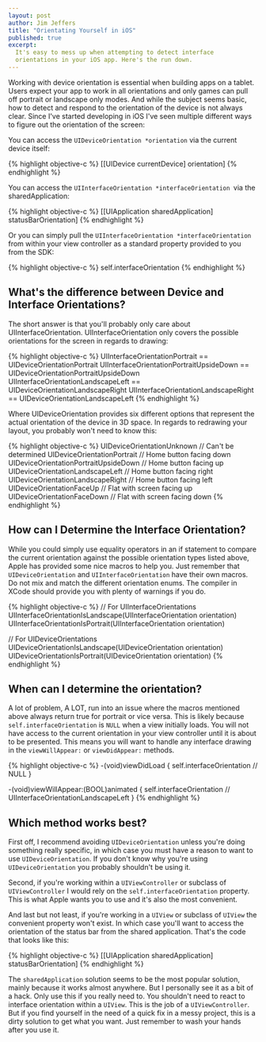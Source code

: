 ```yaml
---
layout: post
author: Jim Jeffers
title: "Orientating Yourself in iOS"
published: true
excerpt:
  It's easy to mess up when attempting to detect interface
  orientations in your iOS app. Here's the run down.
---
```


Working with device orientation is essential when building apps on a tablet. Users expect your app to work in all orientations and only games can pull off portrait or landscape only modes. And while the subject seems basic, how to detect and respond to the orientation of the device is not always clear. Since I've started developing in iOS I've seen multiple different ways to figure out the orientation of the screen:

You can access the `UIDeviceOrientation *orientation` via the current device itself:

{% highlight objective-c %}
[[UIDevice currentDevice] orientation]
{% endhighlight %}

You can access the `UIInterfaceOrientation *interfaceOrientation `via the sharedApplication:

{% highlight objective-c %}
[[UIApplication sharedApplication] statusBarOrientation]
{% endhighlight %}

Or you can simply pull the `UIInterfaceOrientation *interfaceOrientation` from within your view controller as a standard property provided to you from the SDK:

{% highlight objective-c %}
self.interfaceOrientation
{% endhighlight %}

## What's the difference between Device and Interface Orientations?

The short answer is that you'll probably only care about  UIInterfaceOrientation. UIInterfaceOrientation only covers the possible orientations for the screen in regards to drawing:

{% highlight objective-c %}
UIInterfaceOrientationPortrait == UIDeviceOrientationPortrait
UIInterfaceOrientationPortraitUpsideDown == UIDeviceOrientationPortraitUpsideDown
UIInterfaceOrientationLandscapeLeft == UIDeviceOrientationLandscapeRight
UIInterfaceOrientationLandscapeRight == UIDeviceOrientationLandscapeLeft
{% endhighlight %}

Where UIDeviceOrientation provides six different options that represent the actual orientation of the device in 3D space. In regards to redrawing your layout, you probably won't need to know this:

{% highlight objective-c %}
UIDeviceOrientationUnknown                    // Can't be determined
UIDeviceOrientationPortrait                   // Home button facing down
UIDeviceOrientationPortraitUpsideDown         // Home button facing up
UIDeviceOrientationLandscapeLeft              // Home button facing right
UIDeviceOrientationLandscapeRight             // Home button facing left
UIDeviceOrientationFaceUp                     // Flat with screen facing up
UIDeviceOrientationFaceDown                   // Flat with screen facing down
{% endhighlight %}

## How can I Determine the Interface Orientation?

While you could simply use equality operators in an if statement to compare the current orientation against the possible orientation types listed above, Apple has provided some nice macros to help you. Just remember that `UIDeviceOrientation` and `UIInterfaceOrientation` have their own macros. Do not mix and match the different orientation enums. The compiler in XCode should provide you with plenty of warnings if you do.

{% highlight objective-c %}
// For UIInterfaceOrientations
UIInterfaceOrientationIsLandscape(UIInterfaceOrientation orientation)
UIInterfaceOrientationIsPortrait(UIInterfaceOrientation orientation)

// For UIDeviceOrientations
UIDeviceOrientationIsLandscape(UIDeviceOrientation orientation)
UIDeviceOrientationIsPortrait(UIDeviceOrientation orientation)
{% endhighlight %}

## When can I determine the orientation?

A lot of problem, A LOT, run into an issue where the macros mentioned above always return true for portrait or vice versa. This is likely because `self.interfaceOrientation` is `NULL` when a view initially loads. You will not have access to the current orientation in your view controller until it is about to be presented. This means you will want to handle any interface drawing in the `viewWillAppear:` or `viewDidAppear:` methods.

{% highlight objective-c %}
-(void)viewDidLoad {
  self.interfaceOrientation // NULL
}

-(void)viewWillAppear:(BOOL)animated {
  self.interfaceOrientation // UIInterfaceOrientationLandscapeLeft
}
{% endhighlight %}

## Which method works best?

First off, I recommend avoiding `UIDeviceOrientation` unless you're doing something really specific, in which case you must have a reason to want to use `UIDeviceOrientation`. If you don't know why you're using `UIDeviceOrientation` you probably shouldn't be using it.

Second, if you're working within a `UIViewController` or subclass of `UIViewController` I would rely on the `self.interfaceOrientation` property. This is what Apple wants you to use and it's also the most convenient.

And last but not least, if you're working in a `UIView` or subclass of `UIView` the convenient property won't exist. In which case you'll want to access the orientation of the status bar from the shared application. That's the code that looks like this:

{% highlight objective-c %}
[[UIApplication sharedApplication] statusBarOrientation]
{% endhighlight %}

The `sharedApplication` solution seems to be the most popular solution, mainly because it works almost anywhere. But I personally see it as a bit of a hack. Only use this if you really need to. You shouldn't need to react to interface orientation within a `UIView`. This is the job of a `UIViewController`. But if you find yourself in the need of a quick fix in a messy project, this is a dirty solution to get what you want. Just remember to wash your hands after you use it.
